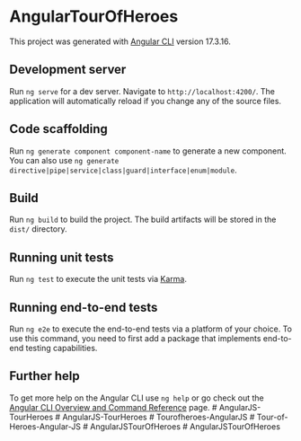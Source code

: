 # AngularTourOfHeroes

This project was generated with [Angular CLI](https://github.com/angular/angular-cli) version 17.3.16.

## Development server

Run `ng serve` for a dev server. Navigate to `http://localhost:4200/`. The application will automatically reload if you change any of the source files.

## Code scaffolding

Run `ng generate component component-name` to generate a new component. You can also use `ng generate directive|pipe|service|class|guard|interface|enum|module`.

## Build

Run `ng build` to build the project. The build artifacts will be stored in the `dist/` directory.

## Running unit tests

Run `ng test` to execute the unit tests via [Karma](https://karma-runner.github.io).

## Running end-to-end tests

Run `ng e2e` to execute the end-to-end tests via a platform of your choice. To use this command, you need to first add a package that implements end-to-end testing capabilities.

## Further help

To get more help on the Angular CLI use `ng help` or go check out the [Angular CLI Overview and Command Reference](https://angular.io/cli) page.
#   A n g u l a r J S - T o u r H e r o e s  
 #   A n g u l a r J S - T o u r H e r o e s  
 #   T o u r o f h e r o e s - A n g u l a r J S  
 #   T o u r - o f - H e r o e s - A n g u l a r - J S  
 #   A n g u l a r J S T o u r O f H e r o e s  
 #   A n g u l a r J S T o u r O f H e r o e s  
 